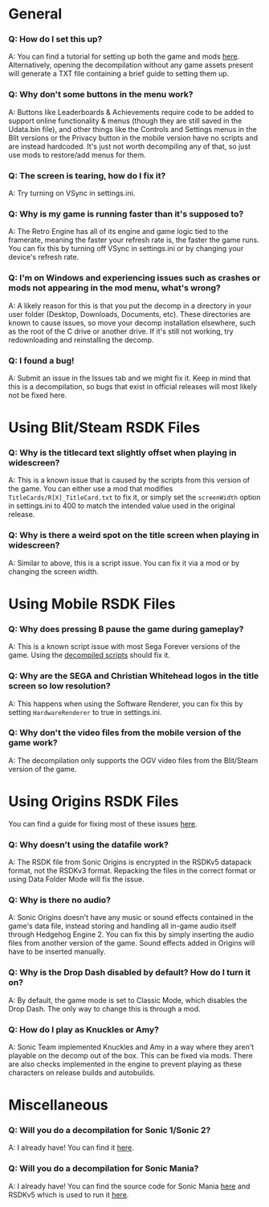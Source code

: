 # General
### Q: How do I set this up?
A: You can find a tutorial for setting up both the game and mods [here](https://gamebanana.com/tuts/14111). Alternatively, opening the decompilation without any game assets present will generate a TXT file containing a brief guide to setting them up.

### Q: Why don't some buttons in the menu work?
A: Buttons like Leaderboards & Achievements require code to be added to support online functionality & menus (though they are still saved in the Udata.bin file), and other things like the Controls and Settings menus in the Blit versions or the Privacy button in the mobile version have no scripts and are instead hardcoded. It's just not worth decompiling any of that, so just use mods to restore/add menus for them.

### Q: The screen is tearing, how do I fix it?
A: Try turning on VSync in settings.ini.

### Q: Why is my game is running faster than it's supposed to?
A: The Retro Engine has all of its engine and game logic tied to the framerate, meaning the faster your refresh rate is, the faster the game runs. You can fix this by turning off VSync in settings.ini or by changing your device's refresh rate.

### Q: I'm on Windows and experiencing issues such as crashes or mods not appearing in the mod menu, what's wrong?
A: A likely reason for this is that you put the decomp in a directory in your user folder (Desktop, Downloads, Documents, etc). These directories are known to cause issues, so move your decomp installation elsewhere, such as the root of the C drive or another drive. If it's still not working, try redownloading and reinstalling the decomp.

### Q: I found a bug!
A: Submit an issue in the Issues tab and we might fix it. Keep in mind that this is a decompilation, so bugs that exist in official releases will most likely not be fixed here.

# Using Blit/Steam RSDK Files
### Q: Why is the titlecard text slightly offset when playing in widescreen?
A: This is a known issue that is caused by the scripts from this version of the game. You can either use a mod that modifies `TitleCards/R[X]_TitleCard.txt` to fix it, or simply set the `screenWidth` option in settings.ini to 400 to match the intended value used in the original release.

### Q: Why is there a weird spot on the title screen when playing in widescreen?
A: Similar to above, this is a script issue. You can fix it via a mod or by changing the screen width.

# Using Mobile RSDK Files
### Q: Why does pressing B pause the game during gameplay?
A: This is a known script issue with most Sega Forever versions of the game. Using the [decompiled scripts](https://github.com/Rubberduckycooly/Sonic-CD-2011-Script-Decompilation) should fix it.

### Q: Why are the SEGA and Christian Whitehead logos in the title screen so low resolution? 
A: This happens when using the Software Renderer, you can fix this by setting `HardwareRenderer` to true in settings.ini.

### Q: Why don't the video files from the mobile version of the game work?
A: The decompilation only supports the OGV video files from the Blit/Steam version of the game.

# Using Origins RSDK Files
You can find a guide for fixing most of these issues [here](https://gamebanana.com/tuts/16686).

### Q: Why doesn't using the datafile work?
A: The RSDK file from Sonic Origins is encrypted in the RSDKv5 datapack format, not the RSDKv3 format. Repacking the files in the correct format or using Data Folder Mode will fix the issue.

### Q: Why is there no audio?
A: Sonic Origins doesn't have any music or sound effects contained in the game's data file, instead storing and handling all in-game audio itself through Hedgehog Engine 2. You can fix this by simply inserting the audio files from another version of the game. Sound effects added in Origins will have to be inserted manually.

### Q: Why is the Drop Dash disabled by default? How do I turn it on?
A: By default, the game mode is set to Classic Mode, which disables the Drop Dash. The only way to change this is through a mod.

### Q: How do I play as Knuckles or Amy?
A: Sonic Team implemented Knuckles and Amy in a way where they aren't playable on the decomp out of the box. This can be fixed via mods. There are also checks implemented in the engine to prevent playing as these characters on release builds and autobuilds.

# Miscellaneous
### Q: Will you do a decompilation for Sonic 1/Sonic 2?
A: I already have! You can find it [here](https://github.com/Rubberduckycooly/Sonic-1-2-2013-Decompilation).

### Q: Will you do a decompilation for Sonic Mania?
A: I already have! You can find the source code for Sonic Mania [here](https://github.com/Rubberduckycooly/Sonic-Mania-Decompilation) and RSDKv5 which is used to run it [here](https://github.com/Rubberduckycooly/RSDKv5-Decompilation).
